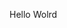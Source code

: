 Hello Wolrd
















































































































































































































































































































































































































































































































































































































































































































































































































































































































































































































































































































































































































































































































































































































































































































































































































































































































































































































































































































































































































































































































































































































































































































































































































































































































































































































































































































































































































































































































































































































































































































































































































































































































































































































































































































